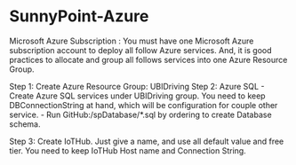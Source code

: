 # SunnyPoint-Azure

Microsoft Azure Subscription : You must have one Microsoft Azure subscription account to deploy all follow Azure services. And, it is good practices to allocate and group all follows services into one Azure Resource Group.

Step 1: Create Azure Resource Group: UBIDriving
Step 2: Azure SQL
     - Create Azure SQL services under UBIDriving group. You need to keep DBConnectionString at hand, which will be configuration for couple other service.
     - Run GitHub:/spDatabase/*.sql by ordering to create Database schema.
     
Step 3: Create IoTHub. Just give a name, and use all default value and free tier. You need to keep IoTHub Host name and Connection String.
